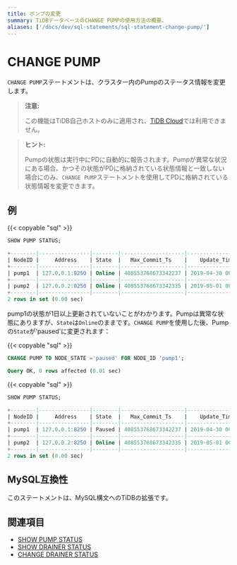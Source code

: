 ```yaml
---
title: ポンプの変更
summary: TiDBデータベースのCHANGE PUMPの使用方法の概要。
aliases: ['/docs/dev/sql-statements/sql-statement-change-pump/']
---
```


# CHANGE PUMP

`CHANGE PUMP`ステートメントは、クラスター内のPumpのステータス情報を変更します。

> **注意:**
>
> この機能はTiDB自己ホストのみに適用され、[TiDB Cloud](https://docs.pingcap.com/tidbcloud/)では利用できません。

> **ヒント:**
>
> Pumpの状態は実行中にPDに自動的に報告されます。Pumpが異常な状況にある場合、かつその状態がPDに格納されている状態情報と一致しない場合にのみ、`CHANGE PUMP`ステートメントを使用してPDに格納されている状態情報を変更できます。

## 例

{{< copyable "sql" >}}

```sql
SHOW PUMP STATUS;
```

```sql
+--------|----------------|--------|--------------------|---------------------|
| NodeID |     Address    | State  |   Max_Commit_Ts    |    Update_Time      |
+--------|----------------|--------|--------------------|---------------------|
| pump1  | 127.0.0.1:8250 | Online | 408553768673342237 | 2019-04-30 00:00:01 |
+--------|----------------|--------|--------------------|---------------------|
| pump2  | 127.0.0.2:8250 | Online | 408553768673342335 | 2019-05-01 00:00:02 |
+--------|----------------|--------|--------------------|---------------------|
2 rows in set (0.00 sec)
```

pump1の状態が1日以上更新されていないことがわかります。Pumpは異常な状態にありますが、`State`は`Online`のままです。`CHANGE PUMP`を使用した後、Pumpの`State`が'paused'に変更されます：

{{< copyable "sql" >}}

```sql
CHANGE PUMP TO NODE_STATE ='paused' FOR NODE_ID 'pump1';
```

```sql
Query OK, 0 rows affected (0.01 sec)
```

{{< copyable "sql" >}}

```sql
SHOW PUMP STATUS;
```

```sql
+--------|----------------|--------|--------------------|---------------------|
| NodeID |     Address    | State  |   Max_Commit_Ts    |    Update_Time      |
+--------|----------------|--------|--------------------|---------------------|
| pump1  | 127.0.0.1:8250 | Paused | 408553768673342237 | 2019-04-30 00:00:01 |
+--------|----------------|--------|--------------------|---------------------|
| pump2  | 127.0.0.2:8250 | Online | 408553768673342335 | 2019-05-01 00:00:02 |
+--------|----------------|--------|--------------------|---------------------|
2 rows in set (0.00 sec)
```

## MySQL互換性

このステートメントは、MySQL構文へのTiDBの拡張です。

## 関連項目

* [SHOW PUMP STATUS](/sql-statements/sql-statement-show-pump-status.md)
* [SHOW DRAINER STATUS](/sql-statements/sql-statement-show-drainer-status.md)
* [CHANGE DRAINER STATUS](/sql-statements/sql-statement-change-drainer.md)